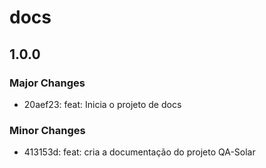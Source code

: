 # docs

## 1.0.0

### Major Changes

- 20aef23: feat: Inicia o projeto de docs

### Minor Changes

- 413153d: feat: cria a documentação do projeto QA-Solar

